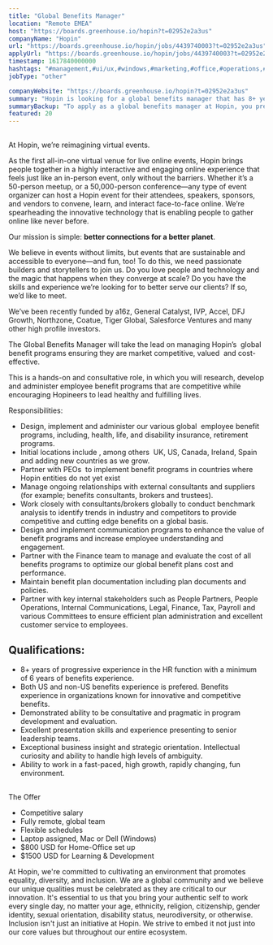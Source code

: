 ```yaml
---
title: "Global Benefits Manager"
location: "Remote EMEA"
host: "https://boards.greenhouse.io/hopin?t=02952e2a3us"
companyName: "Hopin"
url: "https://boards.greenhouse.io/hopin/jobs/4439740003?t=02952e2a3us"
applyUrl: "https://boards.greenhouse.io/hopin/jobs/4439740003?t=02952e2a3us#app"
timestamp: 1617840000000
hashtags: "#management,#ui/ux,#windows,#marketing,#office,#operations,#analysis,#finance,#optimization"
jobType: "other"

companyWebsite: "https://boards.greenhouse.io/hopin?t=02952e2a3us"
summary: "Hopin is looking for a global benefits manager that has 8+ years of progressive experience in the HR function with a minimum of 6 years of benefits experience."
summaryBackup: "To apply as a global benefits manager at Hopin, you preferably need to have some knowledge of: #management, #ui/ux, #windows."
featured: 20
---
```


## 

At Hopin, we’re reimagining virtual events.

As the first all-in-one virtual venue for live online events, Hopin brings people together in a highly interactive and engaging online experience that feels just like an in-person event, only without the barriers. Whether it’s a 50-person meetup, or a 50,000-person conference—any type of event organizer can host a Hopin event for their attendees, speakers, sponsors, and vendors to convene, learn, and interact face-to-face online. We’re spearheading the innovative technology that is enabling people to gather online like never before.

Our mission is simple: **better connections for a better planet**. 

We believe in events without limits, but events that are sustainable and accessible to everyone—and fun, too! To do this, we need passionate builders and storytellers to join us. Do you love people and technology and the magic that happens when they converge at scale? Do you have the skills and experience we’re looking for to better serve our clients? If so, we’d like to meet.

We’ve been recently funded by a16z, General Catalyst, IVP, Accel, DFJ Growth, Northzone, Coatue, Tiger Global, Salesforce Ventures and many other high profile investors.

The Global Benefits Manager will take the lead on managing Hopin’s  global benefit programs ensuring they are market competitive, valued  and cost-effective.

This is a hands-on and consultative role, in which you will research, develop and administer employee benefit programs that are competitive while encouraging Hopineers to lead healthy and fulfilling lives. 

Responsibilities: 

*   Design, implement and administer our various global  employee benefit programs, including, health, life, and disability insurance, retirement programs.
*   Initial locations include , among others  UK, US, Canada, Ireland, Spain and adding new countries as we grow.
*   Partner with PEOs  to implement benefit programs in countries where Hopin entities do not yet exist
*   Manage ongoing relationships with external consultants and suppliers (for example; benefits consultants, brokers and trustees).
*   Work closely with consultants/brokers globally to conduct benchmark analysis to identify trends in industry and competitors to provide competitive and cutting edge benefits on a global basis.
*   Design and implement communication programs to enhance the value of benefit programs and increase employee understanding and engagement.
*   Partner with the Finance team to manage and evaluate the cost of all benefits programs to optimize our global benefit plans cost and performance.
*   Maintain benefit plan documentation including plan documents and policies.
*   Partner with key internal stakeholders such as People Partners, People Operations, Internal Communications, Legal, Finance, Tax, Payroll and various Committees to ensure efficient plan administration and excellent customer service to employees. 

## Qualifications: 

*   8+ years of progressive experience in the HR function with a minimum of 6 years of benefits experience.
*   Both US and non-US benefits experience is prefered. Benefits experience in organizations known for innovative and competitive benefits.
*   Demonstrated ability to be consultative and pragmatic in program development and evaluation.
*   Excellent presentation skills and experience presenting to senior leadership teams.
*   Exceptional business insight and strategic orientation. Intellectual curiosity and ability to handle high levels of ambiguity.
*   Ability to work in a fast-paced, high growth, rapidly changing, fun environment.

## 

The Offer

*   Competitive salary
*   Fully remote, global team
*   Flexible schedules
*   Laptop assigned, Mac or Dell (Windows)
*   $800 USD for Home-Office set up
*   $1500 USD for Learning & Development

At Hopin, we're committed to cultivating an environment that promotes equality, diversity, and inclusion. We are a global community and we believe our unique qualities must be celebrated as they are critical to our innovation. It's essential to us that you bring your authentic self to work every single day, no matter your age, ethnicity, religion, citizenship, gender identity, sexual orientation, disability status, neurodiversity, or otherwise. Inclusion isn't just an initiative at Hopin. We strive to embed it not just into our core values but throughout our entire ecosystem.
